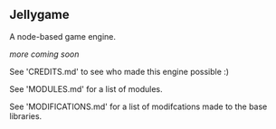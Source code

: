 ## Jellygame
A node-based game engine.

*more coming soon*

See 'CREDITS.md' to see who made this engine possible :)

See 'MODULES.md' for a list of modules.

See 'MODIFICATIONS.md' for a list of modifcations made to the base libraries.
